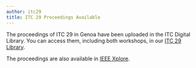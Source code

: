 ```yaml
---
author: itc29
title: ITC 29 Proceedings Available
---
```



The proceedings of ITC 29 in Genoa have been uploaded in the ITC Digital Library. You can access them, including both workshops, in our [ITC 29 Library](/itc-library/itc30.html).

The proceedings are also available in [IEEE Xplore](http://ieeexplore.ieee.org/xpl/tocresult.jsp?isnumber=8064322).
